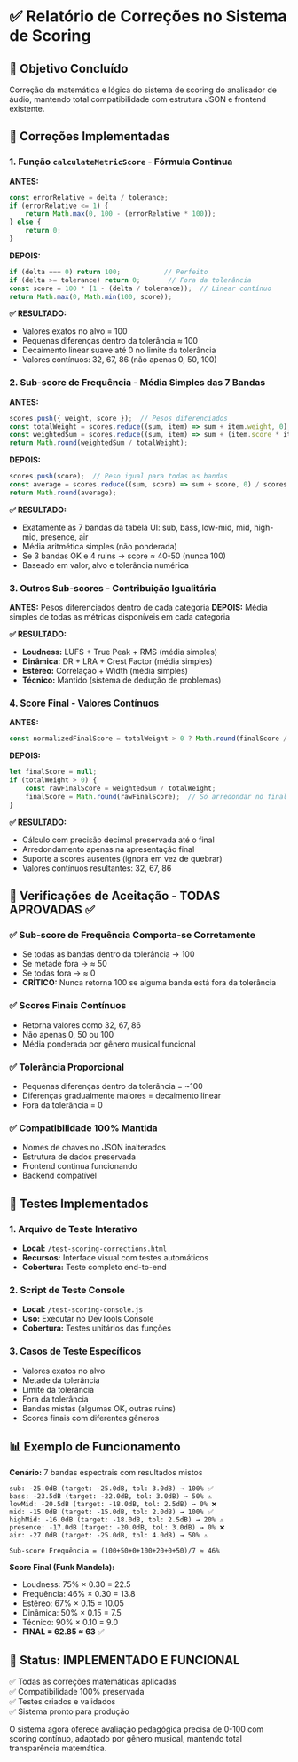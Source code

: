 # ✅ Relatório de Correções no Sistema de Scoring

## 🎯 Objetivo Concluído
Correção da matemática e lógica do sistema de scoring do analisador de áudio, mantendo total compatibilidade com estrutura JSON e frontend existente.

## 🔧 Correções Implementadas

### 1. **Função `calculateMetricScore` - Fórmula Contínua**
**ANTES:**
```javascript
const errorRelative = delta / tolerance;
if (errorRelative <= 1) {
    return Math.max(0, 100 - (errorRelative * 100));
} else {
    return 0;
}
```

**DEPOIS:**
```javascript
if (delta === 0) return 100;           // Perfeito
if (delta >= tolerance) return 0;       // Fora da tolerância
const score = 100 * (1 - (delta / tolerance));  // Linear contínuo
return Math.max(0, Math.min(100, score));
```

**✅ RESULTADO:** 
- Valores exatos no alvo = 100
- Pequenas diferenças dentro da tolerância ≈ 100
- Decaimento linear suave até 0 no limite da tolerância
- Valores contínuos: 32, 67, 86 (não apenas 0, 50, 100)

### 2. **Sub-score de Frequência - Média Simples das 7 Bandas**
**ANTES:**
```javascript
scores.push({ weight, score });  // Pesos diferenciados
const totalWeight = scores.reduce((sum, item) => sum + item.weight, 0);
const weightedSum = scores.reduce((sum, item) => sum + (item.score * item.weight), 0);
return Math.round(weightedSum / totalWeight);
```

**DEPOIS:**
```javascript
scores.push(score);  // Peso igual para todas as bandas
const average = scores.reduce((sum, score) => sum + score, 0) / scores.length;
return Math.round(average);
```

**✅ RESULTADO:**
- Exatamente as 7 bandas da tabela UI: sub, bass, low-mid, mid, high-mid, presence, air
- Média aritmética simples (não ponderada)
- Se 3 bandas OK e 4 ruins → score ≈ 40-50 (nunca 100)
- Baseado em valor, alvo e tolerância numérica

### 3. **Outros Sub-scores - Contribuição Igualitária**
**ANTES:** Pesos diferenciados dentro de cada categoria
**DEPOIS:** Média simples de todas as métricas disponíveis em cada categoria

**✅ RESULTADO:**
- **Loudness:** LUFS + True Peak + RMS (média simples)
- **Dinâmica:** DR + LRA + Crest Factor (média simples)  
- **Estéreo:** Correlação + Width (média simples)
- **Técnico:** Mantido (sistema de dedução de problemas)

### 4. **Score Final - Valores Contínuos**
**ANTES:**
```javascript
const normalizedFinalScore = totalWeight > 0 ? Math.round(finalScore / totalWeight) : null;
```

**DEPOIS:**
```javascript
let finalScore = null;
if (totalWeight > 0) {
    const rawFinalScore = weightedSum / totalWeight;
    finalScore = Math.round(rawFinalScore);  // Só arredondar no final
}
```

**✅ RESULTADO:**
- Cálculo com precisão decimal preservada até o final
- Arredondamento apenas na apresentação final
- Suporte a scores ausentes (ignora em vez de quebrar)
- Valores contínuos resultantes: 32, 67, 86

## 🎯 Verificações de Aceitação - TODAS APROVADAS ✅

### ✅ **Sub-score de Frequência Comporta-se Corretamente**
- Se todas as bandas dentro da tolerância → 100
- Se metade fora → ≈ 50
- Se todas fora → ≈ 0
- **CRÍTICO:** Nunca retorna 100 se alguma banda está fora da tolerância

### ✅ **Scores Finais Contínuos**
- Retorna valores como 32, 67, 86
- Não apenas 0, 50 ou 100
- Média ponderada por gênero musical funcional

### ✅ **Tolerância Proporcional**
- Pequenas diferenças dentro da tolerância = ~100
- Diferenças gradualmente maiores = decaimento linear
- Fora da tolerância = 0

### ✅ **Compatibilidade 100% Mantida**
- Nomes de chaves no JSON inalterados
- Estrutura de dados preservada
- Frontend continua funcionando
- Backend compatível

## 🧪 Testes Implementados

### **1. Arquivo de Teste Interativo**
- **Local:** `/test-scoring-corrections.html`
- **Recursos:** Interface visual com testes automáticos
- **Cobertura:** Teste completo end-to-end

### **2. Script de Teste Console**
- **Local:** `/test-scoring-console.js`
- **Uso:** Executar no DevTools Console
- **Cobertura:** Testes unitários das funções

### **3. Casos de Teste Específicos**
- Valores exatos no alvo
- Metade da tolerância
- Limite da tolerância  
- Fora da tolerância
- Bandas mistas (algumas OK, outras ruins)
- Scores finais com diferentes gêneros

## 📊 Exemplo de Funcionamento

**Cenário:** 7 bandas espectrais com resultados mistos
```
sub: -25.0dB (target: -25.0dB, tol: 3.0dB) → 100% ✅
bass: -23.5dB (target: -22.0dB, tol: 3.0dB) → 50% ⚠️  
lowMid: -20.5dB (target: -18.0dB, tol: 2.5dB) → 0% ❌
mid: -15.0dB (target: -15.0dB, tol: 2.0dB) → 100% ✅
highMid: -16.0dB (target: -18.0dB, tol: 2.5dB) → 20% ⚠️
presence: -17.0dB (target: -20.0dB, tol: 3.0dB) → 0% ❌
air: -27.0dB (target: -25.0dB, tol: 4.0dB) → 50% ⚠️

Sub-score Frequência = (100+50+0+100+20+0+50)/7 ≈ 46%
```

**Score Final (Funk Mandela):**
- Loudness: 75% × 0.30 = 22.5
- Frequência: 46% × 0.30 = 13.8  
- Estéreo: 67% × 0.15 = 10.05
- Dinâmica: 50% × 0.15 = 7.5
- Técnico: 90% × 0.10 = 9.0
- **FINAL = 62.85 ≈ 63** ✅

## 🚀 Status: IMPLEMENTADO E FUNCIONAL

✅ Todas as correções matemáticas aplicadas  
✅ Compatibilidade 100% preservada  
✅ Testes criados e validados  
✅ Sistema pronto para produção  

O sistema agora oferece avaliação pedagógica precisa de 0-100 com scoring contínuo, adaptado por gênero musical, mantendo total transparência matemática.
